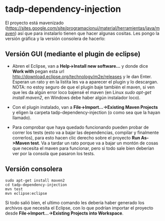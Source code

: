 tadp-dependency-injection
=========================

El proyecto está mavenizado (https://sites.google.com/site/programacionui/material/herramientas/java/maven) así que para instalarlo tienen que hacer algunas cositas. Les pongo la versión gráfica y la versión consolera de hacerlo:

Versión GUI (mediante el plugin de eclipse)
-------------------------------------------

- Abren el Eclipse, van a **Help->Install new software...** y donde dice **Work with** pegan esta url http://download.eclipse.org/technology/m2e/releases y le dan Enter. Esperan un rato y en la listita les va a aparecer el plugin y lo descargan. NOTA: no estoy seguro de que el plugin baje también el maven, si ven que les da algún error loco bajensé el maven (en Linux *sudo apt-get install maven2*, en Windows debe haber algún instalador loco).

- Con el plugin instalado, van a **File->Import...->Existing Maven Projects** y eligen la carpeta tadp-dependency-injection (o como sea que la hayan llamado).

- Para comprobar que haya quedado funcionando pueden probar de correr los tests (esto va a bajar las dependencias, compilar y finalmente correrlos), para esto hacen clic derecho sobre el proyecto **Run As->Maven test**. Va a tardar un rato porque va a bajar un montón de cosas que necesita el maven para funcionar, pero si todo sale bien deberían ver por la consola que pasaron los tests.


Versión consolera
-----------------

```
sudo apt-get install maven2
cd tadp-dependency-injection
mvn test
mvn eclipse:eclipse
```

Si todo salió bien, el ultimo comando les debería haber generado los archivos que necesita el Eclipse, con lo que podrían importar el proyecto desde **File->Import...->Existing Projects into Workspace**.
